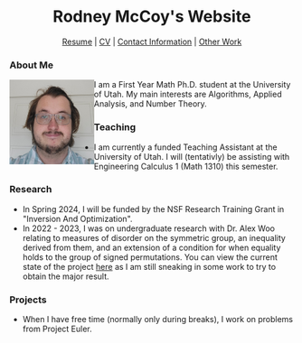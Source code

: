 <h1 align="center"> Rodney McCoy's Website</h1>

<div align="center">
  <p> <a href="CV/Resume.pdf">Resume</a> | <a href="CV/CV.pdf">CV</a> | <a href="Calendar.png">Contact Information</a> | <a href="https://github.com/RodneyMcCoy/RodneyMcCoy/tree/main/Projects And Writing">Other Work</a> </p>
</div>

<h3 align="left">About Me</h3>
<p> <img src="RodneyPic.jpg" height=150 style="float: left"> I am a First Year Math Ph.D. student at the University of Utah. My main interests are Algorithms, Applied Analysis, and Number Theory. </p>

<h3 align="left">Teaching</h3>
<ul>
  <li> I am currently a funded Teaching Assistant at the University of Utah. I will (tentativly) be assisting with Engineering Calculus 1 (Math 1310) this semester. </li>
</ul>

<h3 align="left">Research</h3>
<ul>
  <li> In Spring 2024, I will be funded by the NSF Research Training Grant in "Inversion And Optimization".</li>
  <li> In 2022 - 2023, I was on undergraduate research with Dr. Alex Woo relating to measures of disorder on the symmetric group, an inequality derived from them, and an extension of a condition for when equality holds to the group of signed permutations. You can view the current state of the project <a href="https://github.com/RodneyMcCoy/shallow-permutations">here</a> as I am still sneaking in some work to try to obtain the major result.
  </li>
</ul>

<h3 align="left">Projects</h3>
<ul>
  <li>When I have free time (normally only during breaks), I work on problems from Project Euler.</li>
</ul>

